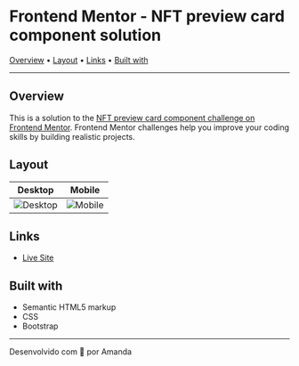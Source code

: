 # Frontend Mentor - NFT preview card component solution

[Overview](#overview) • [Layout](#layout) • [Links](#links) • [Built with](#built-with)

---

## Overview

This is a solution to the [NFT preview card component challenge on Frontend Mentor](https://www.frontendmentor.io/challenges/nft-preview-card-component-SbdUL_w0U). Frontend Mentor challenges help you improve your coding skills by building realistic projects.  

## Layout
| Desktop | Mobile |
|----------|--------|
|![Desktop](...)|![Mobile](...)

## Links

- [Live Site](...)

## Built with

- Semantic HTML5 markup
- CSS
- Bootstrap

---

Desenvolvido com 💜 por Amanda

